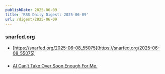 ```yaml
---
publishDate: 2025-06-09
title: 'RSS Daily Digest: 2025-06-09'
url: /digest/2025-06-09
---
```


### [snarfed.org](https://snarfed.org/)

  * [https://snarfed.org/2025-06-08_55075](https://snarfed.org/2025-06-08_55075)
  
### [](https://rodyne.com/)

  * [AI Can’t Take Over Soon Enough For Me.](https://rodyne.com/?p=2911)
  
